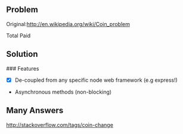 
## Problem



Original:http://en.wikipedia.org/wiki/Coin_problem


Total
Paid

## Solution

### Features

- [x] De-coupled from any specific node web framework (e.g express!)
- Asynchronous methods (non-blocking)



## Many Answers

http://stackoverflow.com/tags/coin-change

